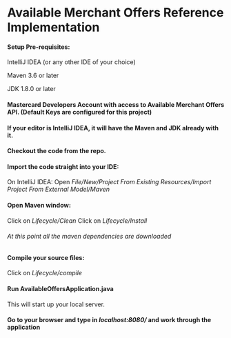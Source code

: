 # Available Merchant Offers Reference Implementation

#### Setup Pre-requisites:

IntelliJ IDEA (or any other IDE of your choice)

Maven 3.6 or later

JDK 1.8.0 or later

#### Mastercard Developers Account with access to Available Merchant Offers API. (Default Keys are configured for this project) 

#### If your editor is IntelliJ IDEA, it will have the Maven and JDK already with it.

#### Checkout the code from the repo. 

#### Import the code straight into your IDE: 
On IntelliJ IDEA:
Open *File/New/Project From Existing Resources/Import Project From External Model/Maven*

#### Open Maven window:
 Click on *Lifecycle/Clean*
 Click on *Lifecycle/Install*
###### At this point all the maven dependencies are downloaded

#### Compile your source files:
 Click on *Lifecycle/compile*

#### Run AvailableOffersApplication.java
This will start up your local server. 

#### Go to your browser and type in *localhost:8080/* and work through the application 
